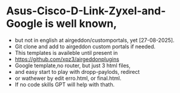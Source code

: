 # Asus-Cisco-D-Link-Zyxel-and-Google is well known,
- but not in english at airgeddon/customportals, yet [27-08-2025].
- Git clone and add to airgeddon custom portals if needed.
- This templates is availeble until present in
-  https://github.com/xpz3/airgeddonplugins
- Google template,no router, but just 3 html files,
- and easy start to play with dropp-paylods, redirect
- or wathewer by edit erro.html, or final.html.
- If no code skills GPT will help with thath. 
